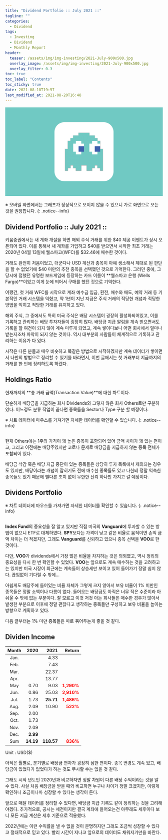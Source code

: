 ```yaml
---
title: "Dividend Portfolio :: July 2021 ::"
tagline: ""
categories:
  - Dividend
tags:
  - Investing
  - Dividend
  - Monthly Report
header:
  teaser: /assets/img/img-investing/2021-July-900x500.jpg
  overlay_image: /assets/img/img-investing/2021-July-900x500.jpg
  overlay_filter: 0.3
toc: true
toc_label: "Contents"
toc_sticky: true
date: 2021-08-18T19:57
last_modified_at: 2021-08-20T16:48
---
```




![Thumnail](/assets/img/img-posts/blank-1600x900.jpg)

※ 모바일 화면에서는 그래프가 정상적으로 보이지 않을 수 있으니 가로 화면으로 보는 것을 권장합니다.
{: .notice--info}



## Dividend Portfolio :: July 2021 ::

키움증권에서는 새 계좌 개설을 하면 해외 주식 거래를 위한 $40 제공 이벤트가 상시 오픈되어 있다. 이를 통해서 새 계좌를 가입하고 $40를 받으면서 시작한 최초 거래는 2020년 04월 13일에 웰스파고(WFC)를 $32.46에 매수한 것이다.

거래도 완전히 처음이었고, 더군다나 USD 계산과 종목이 아예 생소해서 제대로 된 판단을 할 수 없었기에 $40 미만의 추천 종목을 선택했던 것으로 기억한다. 그러던 중에, 그 당시에 접했던 유명한 보드게임에 등장하는 카드 이름이 **웰스파고 은행 (Wells Fargo)**이었고 이게 눈에 띄어서 구매를 했던 것으로 기억한다.

어쨌건, 첫 거래 WFC를 시작으로 계좌 예수금 입금, 환전, 매수와 매도, 예약 거래 등 기본적인 거래 시스템을 익혔고, 약 1년이 지난 지금은 주식 거래의 적당한 개념과 적당한 방법을 익히고 적당한 거래를 유지하고 있다.

해외 주식, 그 중에서도 특히 미국 주식은 배당 시스템이 굉장히 활성화되어있고, 이를 기록하고 관리하는 배당 투자자들이 굉장히 많다. 배당금 지급 알림을 계속 받으면서도 기록을 할 여건이 되지 않아 계속 미루게 되었고, 계속 쌓이다보니 어떤 회사에서 얼마나 받는지조차 파악이 되지 않는 것이다. 역시 대부분의 사람들이 체계적으로 기록하고 관리하는 이유가 다 있다.

시작은 다른 분들과 매우 비슷하고 똑같은 방법으로 시작하겠지만 계속 데이터가 쌓이면서 나만의 방법으로 정리할 수 있기를 바라면서, 이번 글에서는 첫 거래부터 지금까지의 거래를 한 번에 정리하도록 하겠다.



## Holdings Ratio

현재까지의 **총 거래 금액(Transaction Value)**에 대한 차트이다.

단순하게 배당금을 지급하는 회사 Dividends와 그렇지 않은 회사 Others로만 구분하였다. 어느정도 분류 작업이 끝나면 종목들을 Sector나 Type 구분 할 예정이다.

※ 차트 데이터에 마우스를 가져가면 자세한 데이터를 확인할 수 있습니다.
{: .notice--info}

<div style="margin: 0 auto 30px; width: 80%"><canvas id="holdingsRatio" height="100"></canvas></div>

현재 Others에는 1주의 가격이 꽤 높은 종목이 포함되어 있어 금액 차이가 꽤 있는 편이고, 그리고 이전에는 배당주였지만 코로나 문제로 배당금을 지급하지 않는 종목 전체가 포함되어 있다.

배당금 삭감 혹은 배당 지급 중단이 있는 종목들은 상당히 투자 목록에서 제외되는 경우도 있지만, 배당이라는 개념이 잡히기도 전에 매수한 종목들도 있고 나한테 정말 익숙한 종목들도 있기 때문에 별다른 조치 없이 무한한 신뢰 하나만 가지고 갈 예정이다.



## Dividens Portfolio

※ 차트 데이터에 마우스를 가져가면 자세한 데이터를 확인할 수 있습니다.
{: .notice--info}

<div style="margin: 0 auto 30px;"><canvas id="dividendsJuly2021" height="200"></canvas></div>

**Index Fund**의 중요성을 잘 알고 있지만 직접 미국의 **Vanguard**에 투자할 수 있는 방법이 없으니 ETF로 대체하였다. **SPY**보다는 가격이 낮고 같은 비율로 움직이면 손익 금액 차이는 더 적겠지만, 그래도 **Vanguard**를 신뢰하고 있으니 종목 선택을 **VOO**로 한 것이다.

다만, **VOO**가 dividends에서 가장 많은 비율을 차지하는 것은 의외였고, 역시 정리의 중요성을 다시 한 번 확인할 수 있었다. **VOO**는 앞으로도 계속 매수하는 것을 고려하고는 있지만 미국 시장이 최근에는 계속들어 상승세만 보이고 있어 들어가기 정말 쉽지 않다. 끊임없이 기다릴 수 밖에...

아쉽게도 배당주에 들어있는 비율 자체가 그렇게 크지 않아서 보유 비율이 1% 미만인 종목들은 정말 소액이나 다름이 없다. 들어오는 배당금도 아직은 너무 적은 수준이라 아쉬울 수 밖에 없는 부분이다. 잘 모르고 이것 저것 아는 회사들은 매수한 경우가 많아서 발생한 부분으로 이후에 정말 괜찮다고 생각하는 종목들만 구성하고 보유 비율을 높이는 방향으로 계획하고 있다.

다음 글부터는 1% 미만 종목들은 따로 묶어두는게 좋을 것 같다.



## Dividen Income

| Month | 2020      | 2021       | Return                                     |
| :---: | ---:      | ---:       | -----:                                     |
| Jan.  |           | 4.33       |                                            |
| Feb.  |           | 7.43       |                                            |
| Mar.  |           | 22.37      |                                            |
| Apr.  |           | 13.77      |                                            |
| May   | 0.70      | 9.03       | <span style="color: red">**1,290%**</span> |
| Jun.  | 0.86      | 25.03      | <span style="color: red">**2,910%**</span> |
| Jul.  | 1.73      | **25.71**  | <span style="color: red">**1,486%**</span> |
| Aug.  | 2.09      | 10.90      | <span style="color: red">**522%**</span>   |
| Sep.  | 2.00      |            |                                            |
| Oct.  | 1.73      |            |                                            |
| Nov.  | 2.09      |            |                                            |
| Dec.  | **2.99**  |            |                                            |
| Sum   | **14.19** | **118.57** | <span style="color: red">**836%**</span>   |

Unit : USD($)

아직은 월별로, 분기별로 배당금 편차가 굉장히 심한 편이다. 종목 변경도 계속 있고, 배당금이 있었다가 없었다가 하는 것도 무시할 수는 없을 것 같다.

그래도 시작 년도인 2020년과 비교하자면 정말 차원이 다른 배당 수익이라는 것을 알 수 있다. 사실 처음 배당금을 받을 때와 비교하면 누구나 차이가 정말 크겠지만, 이렇게 확인하니 조금이나마 성장할 수 있다는 생각이 든다.

앞으로 매달 데이터를 정리할 수 있다면, 배당금 지급 기록도 같이 정리하는 것을 고려해야겠다. 추가적으로, 공시는 세전이지만 결국 계좌에 들어오는건 아무래도 세후이다 보니 모든 지급 계산은 세후 기준으로 적용했다.

2022년에는 이런 수익률을 낼 수 없을 것이 분명하지만 그래도 조금씩 성장할 수 있다고 절대적으로 믿고 있다. 빨리 시간이 지나고 앞으로의 데이터도 채워지기만을 바란다.



<!-- chart script load -->
<script src="/assets/js/js-investing/2021-08-18-dividend-portfolio.js"></script>
